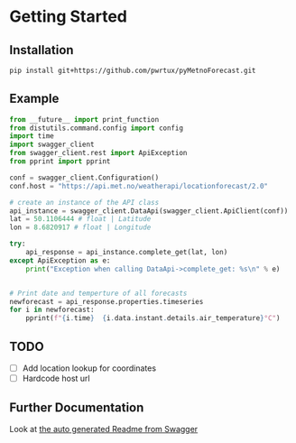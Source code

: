 # Getting Started

## Installation
```sh
pip install git+https://github.com/pwrtux/pyMetnoForecast.git
```

## Example

```python
from __future__ import print_function
from distutils.command.config import config
import time
import swagger_client
from swagger_client.rest import ApiException
from pprint import pprint

conf = swagger_client.Configuration()
conf.host = "https://api.met.no/weatherapi/locationforecast/2.0"

# create an instance of the API class
api_instance = swagger_client.DataApi(swagger_client.ApiClient(conf))
lat = 50.1106444 # float | Latitude
lon = 8.6820917 # float | Longitude

try:
    api_response = api_instance.complete_get(lat, lon)
except ApiException as e:
    print("Exception when calling DataApi->complete_get: %s\n" % e)


# Print date and temperture of all forecasts
newforecast = api_response.properties.timeseries
for i in newforecast:
    pprint(f"{i.time}  {i.data.instant.details.air_temperature}°C")
```


## TODO
- [ ] Add location lookup for coordinates
- [ ] Hardcode host url

## Further Documentation
Look at [the auto generated Readme from Swagger](swagger_README.md)